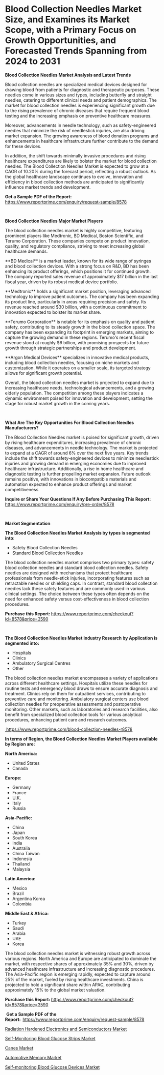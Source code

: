 <p><h1>Blood Collection Needles Market Size, and Examines its Market Scope, with a Primary Focus on Growth Opportunities, and Forecasted Trends Spanning from 2024 to 2031</h1></p><p><strong>Blood Collection Needles Market Analysis and Latest Trends</strong></p>
<p><p>Blood collection needles are specialized medical devices designed for drawing blood from patients for diagnostic and therapeutic purposes. These needles come in various sizes and types, including butterfly and straight needles, catering to different clinical needs and patient demographics. The market for blood collection needles is experiencing significant growth due to the rising prevalence of chronic diseases that require frequent blood testing and the increasing emphasis on preventive healthcare measures.</p><p>Moreover, advancements in needle technology, such as safety-engineered needles that minimize the risk of needlestick injuries, are also driving market expansion. The growing awareness of blood donation programs and enhancements in healthcare infrastructure further contribute to the demand for these devices. </p><p>In addition, the shift towards minimally invasive procedures and rising healthcare expenditures are likely to bolster the market for blood collection needles. The Blood Collection Needles Market is expected to grow at a CAGR of 10.20% during the forecast period, reflecting a robust outlook. As the global healthcare landscape continues to evolve, innovation and efficiency in blood collection methods are anticipated to significantly influence market trends and development.</p></p>
<p><strong>Get a Sample PDF of the Report:&nbsp;</strong> <a href="https://www.reportprime.com/enquiry/request-sample/8578">https://www.reportprime.com/enquiry/request-sample/8578</a></p>
<p>&nbsp;</p>
<p><strong>Blood Collection Needles Major Market Players</strong></p>
<p><p>The blood collection needles market is highly competitive, featuring prominent players like Medtronic, BD Medical, Boston Scientific, and Terumo Corporation. These companies compete on product innovation, quality, and regulatory compliance, striving to meet increasing global healthcare demands.</p><p>**BD Medical** is a market leader, known for its wide range of syringes and blood collection devices. With a strong focus on R&D, BD has been enhancing its product offerings, which positions it for continued growth. The company reported sales revenue of approximately $17 billion in the last fiscal year, driven by its robust medical device portfolio.</p><p>**Medtronic** holds a significant market position, leveraging advanced technology to improve patient outcomes. The company has been expanding its product line, particularly in areas requiring precision and safety. Its revenue reached around $30 billion, with a continuous commitment to innovation expected to bolster its market share.</p><p>**Terumo Corporation** is notable for its emphasis on quality and patient safety, contributing to its steady growth in the blood collection space. The company has been expanding its footprint in emerging markets, aiming to capture the growing demand in these regions. Terumo's recent fiscal revenue stood at roughly $6 billion, with promising prospects for future growth through strategic partnerships and product development.</p><p>**Argon Medical Devices** specializes in innovative medical products, including blood collection needles, focusing on niche markets and customization. While it operates on a smaller scale, its targeted strategy allows for significant growth potential.</p><p>Overall, the blood collection needles market is projected to expand due to increasing healthcare needs, technological advancements, and a growing elderly population. The competition among these players indicates a dynamic environment poised for innovation and development, setting the stage for robust market growth in the coming years.</p></p>
<p>&nbsp;</p>
<p><strong>What Are The Key Opportunities For Blood Collection Needles Manufacturers?</strong></p>
<p><p>The Blood Collection Needles market is poised for significant growth, driven by rising healthcare expenditures, increasing prevalence of chronic diseases, and advancements in needle technology. The market is projected to expand at a CAGR of around 6% over the next five years. Key trends include the shift towards safety-engineered devices to minimize needlestick injuries and growing demand in emerging economies due to improved healthcare infrastructure. Additionally, a rise in home healthcare and diagnostic testing is further propelling market expansion. Future outlook remains positive, with innovations in biocompatible materials and automation expected to enhance product offerings and market competitiveness.</p></p>
<p><strong>Inquire or Share Your Questions If Any Before Purchasing This Report:</strong> <a href="https://www.reportprime.com/enquiry/pre-order/8578">https://www.reportprime.com/enquiry/pre-order/8578</a></p>
<p>&nbsp;</p>
<p><strong>Market Segmentation</strong></p>
<p><strong>The Blood Collection Needles Market Analysis by types is segmented into:</strong></p>
<p><ul><li>Safety Blood Collection Needles</li><li>Standard Blood Collection Needles</li></ul></p>
<p><p>The blood collection needles market comprises two primary types: safety blood collection needles and standard blood collection needles. Safety needles are designed with mechanisms that protect healthcare professionals from needle-stick injuries, incorporating features such as retractable needles or shielding caps. In contrast, standard blood collection needles lack these safety features and are commonly used in various clinical settings. The choice between these types often depends on the need for enhanced safety versus cost-effectiveness in blood collection procedures.</p></p>
<p><strong>Purchase this Report:&nbsp;</strong><a href="https://www.reportprime.com/checkout?id=8578&price=3590">https://www.reportprime.com/checkout?id=8578&price=3590</a></p>
<p>&nbsp;</p>
<p><strong>The Blood Collection Needles Market Industry Research by Application is segmented into:</strong></p>
<p><ul><li>Hospitals</li><li>Clinics</li><li>Ambulatory Surgical Centres</li><li>Other</li></ul></p>
<p><p>The blood collection needles market encompasses a variety of applications across different healthcare settings. Hospitals utilize these needles for routine tests and emergency blood draws to ensure accurate diagnosis and treatment. Clinics rely on them for outpatient services, contributing to preventive care and monitoring. Ambulatory surgical centers use blood collection needles for preoperative assessments and postoperative monitoring. Other markets, such as laboratories and research facilities, also benefit from specialized blood collection tools for various analytical procedures, enhancing patient care and research outcomes.</p></p>
<p><a href="https://www.reportprime.com/blood-collection-needles-r8578">&nbsp;https://www.reportprime.com/blood-collection-needles-r8578</a></p>
<p><strong>In terms of Region, the Blood Collection Needles Market Players available by Region are:</strong></p>
<p>
    <p> <strong> North America: </strong>
        <ul>
            <li>United States</li>
            <li>Canada</li>
        </ul>
        </p> 
    <p> <strong> Europe: </strong>
        <ul>
            <li>Germany</li>
            <li>France</li>
            <li>U.K.</li>
            <li>Italy</li>
            <li>Russia</li>
        </ul>
        </p> 
    <p> <strong> Asia-Pacific: </strong>
        <ul>
            <li>China</li>
            <li>Japan</li>
            <li>South Korea</li>
            <li>India</li>
            <li>Australia</li>
            <li>China Taiwan</li>
            <li>Indonesia</li>
            <li>Thailand</li>
            <li>Malaysia</li>
        </ul>
        </p> 
    <p> <strong> Latin America: </strong>
        <ul>
            <li>Mexico</li>
            <li>Brazil</li>
            <li>Argentina Korea</li>
            <li>Colombia</li>
        </ul>
        </p> 
    <p> <strong> Middle East & Africa: </strong>
        <ul>
            <li>Turkey</li>
            <li>Saudi</li>
            <li>Arabia</li>
            <li>UAE</li>
            <li>Korea</li>
        </ul>
    </p>
    </p>
<p><p>The blood collection needles market is witnessing robust growth across various regions. North America and Europe are anticipated to dominate the market, with respective shares of approximately 35% and 30%, driven by advanced healthcare infrastructure and increasing diagnostic procedures. The Asia-Pacific region is emerging rapidly, expected to capture around 25% of the market, fueled by rising healthcare investments. China is projected to hold a significant share within APAC, contributing approximately 15% to the global market valuation.</p></p>
<p><strong>Purchase this Report: </strong><a href="https://www.reportprime.com/checkout?id=8578&price=3590">https://www.reportprime.com/checkout?id=8578&price=3590</a></p>
<p>&nbsp;<strong>Get a Sample PDF of the Report:&nbsp;&nbsp;</strong><a href="https://www.reportprime.com/enquiry/request-sample/8578">https://www.reportprime.com/enquiry/request-sample/8578</a></p>
<p><strong></strong></p>
<p><p><a href="https://issuu.com/reportprime-2/docs/radiation-hardened-electronics-and-_3987bdb6ddfacc">Radiation Hardened Electronics and Semiconductors Market</a></p><p><a href="https://medium.com/@mayrussel2007/the-self-monitoring-blood-glucose-strips-market-decisions-are-mostly-driven-by-resource-29e7d4797ac7">Self-Monitoring Blood Glucose Strips Market</a></p><p><a href="https://www.linkedin.com/pulse/canes-market-global-regional-analysis-2024-2031-net-gather-paewc?trackingId=Jp6RwS6ySqCI3f5ibLajrw%3D%3D">Canes Market</a></p><p><a href="https://www.linkedin.com/pulse/what-growth-drivers-automotive-memory-market-comprehensive-study-6evpc?trackingId=yqzPPzlSQ2ibQ5zC5fpxmA%3D%3D">Automotive Memory Market</a></p><p><a href="https://medium.com/@mayrussel2007/the-self-monitoring-blood-glucose-devices-industry-analysis-report-offers-a-comprehensive-and-9839dc1d1734">Self-monitoring Blood Glucose Devices Market</a></p></p>